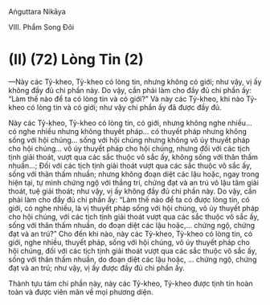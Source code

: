 Aṅguttara Nikāya

VIII. Phẩm Song Ðôi

# (II) (72) Lòng Tin (2)

—Này các Tỷ-kheo, Tỷ-kheo có lòng tin, nhưng không có giới; như vậy, vị ấy không đầy đủ chi phần này. Do vậy, cần phải làm cho đầy đủ chi phần ấy: “Làm thế nào để ta có lòng tin và có giới?” Và này các Tỷ-kheo, khi nào Tỷ-kheo có lòng tin và có giới; như vậy chi phần ấy đã được đầy đủ.

Này các Tỷ-kheo, Tỷ-kheo có lòng tin, có giới, nhưng không nghe nhiều... có nghe nhiều nhưng không thuyết pháp... có thuyết pháp nhưng không sống với hội chúng... sống với hội chúng nhưng không vô úy thuyết pháp cho hội chúng... vô úy thuyết pháp cho hội chúng, nhưng đối với các tịch tịnh giải thoát, vượt qua các sắc thuộc vô sắc ấy, không sống với thân thấm nhuần...; Ðối với các tịch tịnh giải thoát vượt qua các sắc thuộc vô sắc ấy, sống với thân thấm nhuần; nhưng không đoạn diệt các lậu hoặc, ngay trong hiện tại, tự mình chứng ngộ với thắng trí, chứng đạt và an trú vô lậu tâm giải thoát, tuệ giải thoát; như vậy, vị ấy không đầy đủ chi phần này. Do vậy, cần phải làm cho đầy đủ chi phần ấy: “Làm thế nào để ta có được lòng tin, có giới, có nghe nhiều, là vị thuyết pháp sống với hội chúng, vô úy thuyết pháp cho hội chúng, với các tịch tịnh giải thoát vượt qua các sắc thuộc vô sắc ấy, sống với thân thấm nhuần, do đoạn diệt các lậu hoặc,... chứng ngộ, chứng đạt và an trú?” Cho đến khi nào, này các Tỷ-kheo, Tỷ-kheo có lòng tin, có giới, nghe nhiều, thuyết pháp, sống với hội chúng, vô úy thuyết pháp cho hội chúng, đối với các tịch tịnh giải thoát vượt qua các sắc thuộc vô sắc ấy, sống với thân thấm nhuần, do đoạn diệt các lậu hoặc, ... chứng ngộ, chứng đạt và an trú; như vậy, vị ấy được đầy đủ chi phần ấy.

Thành tựu tám chi phần này, này các Tỷ-kheo, Tỷ-kheo được tịnh tín hoàn toàn và được viên mãn về mọi phương diện.

